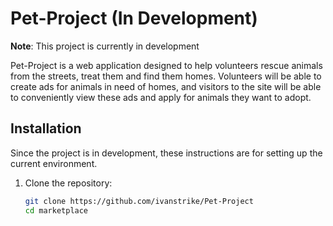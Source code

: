 # Pet-Project (In Development)

**Note**: This project is currently in development

Pet-Project is a web application designed to help volunteers rescue animals from the streets, treat them and find them homes. Volunteers will be able to create ads for animals in need of homes, and visitors to the site will be able to conveniently view these ads and apply for animals they want to adopt.

## Installation
Since the project is in development, these instructions are for setting up the current environment.

1. Clone the repository:
   ```bash
   git clone https://github.com/ivanstrike/Pet-Project
   cd marketplace
